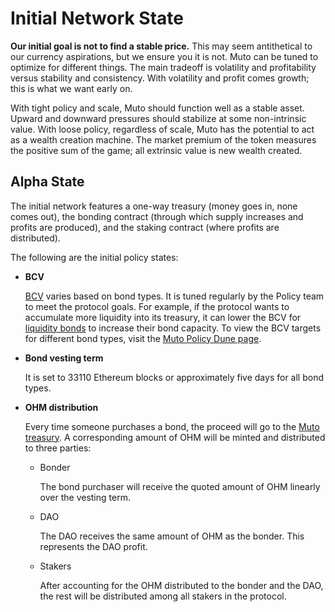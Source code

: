 # Initial Network State

**Our initial goal is not to find a stable price.** This may seem antithetical to our currency aspirations, but we ensure you it is not. Muto can be tuned to optimize for different things. The main tradeoff is volatility and profitability versus stability and consistency. With volatility and profit comes growth; this is what we want early on.

With tight policy and scale, Muto should function well as a stable asset. Upward and downward pressures should stabilize at some non-intrinsic value. With loose policy, regardless of scale, Muto has the potential to act as a wealth creation machine. The market premium of the token measures the positive sum of the game; all extrinsic value is new wealth created.

## Alpha State

The initial network features a one-way treasury \(money goes in, none comes out\), the bonding contract \(through which supply increases and profits are produced\), and the staking contract \(where profits are distributed\).

The following are the initial policy states:

* **BCV**

  [BCV](https://docs.Mutodao.finance/references/glossary#bcv) varies based on bond types. It is tuned regularly by the Policy team to meet the protocol goals. For example, if the protocol wants to accumulate more liquidity into its treasury, it can lower the BCV for [liquidity bonds](https://docs.Mutodao.finance/references/glossary#liquidity-bonds) to increase their bond capacity. To view the BCV targets for different bond types, visit the [Muto Policy Dune page](https://dune.xyz/shadow/Muto-Policy).

* **Bond vesting term**

  It is set to 33110 Ethereum blocks or approximately five days for all bond types.

* **OHM distribution**

  Every time someone purchases a bond, the proceed will go to the [Muto treasury](https://docs.Mutodao.finance/references/contracts#treasury). A corresponding amount of OHM will be minted and distributed to three parties:

  * Bonder

    The bond purchaser will receive the quoted amount of OHM linearly over the vesting term.

  * DAO

    The DAO receives the same amount of OHM as the bonder. This represents the DAO profit.

  * Stakers

    After accounting for the OHM distributed to the bonder and the DAO, the rest will be distributed among all stakers in the protocol.

